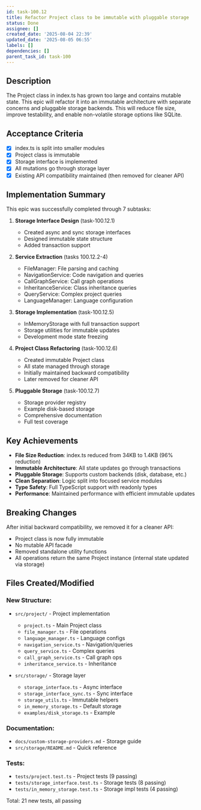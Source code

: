 ```yaml
---
id: task-100.12
title: Refactor Project class to be immutable with pluggable storage
status: Done
assignee: []
created_date: '2025-08-04 22:39'
updated_date: '2025-08-05 06:55'
labels: []
dependencies: []
parent_task_id: task-100
---
```


## Description

The Project class in index.ts has grown too large and contains mutable state. This epic will refactor it into an immutable architecture with separate concerns and pluggable storage backends. This will reduce file size, improve testability, and enable non-volatile storage options like SQLite.

## Acceptance Criteria

- [x] index.ts is split into smaller modules
- [x] Project class is immutable
- [x] Storage interface is implemented
- [x] All mutations go through storage layer
- [x] Existing API compatibility maintained (then removed for cleaner API)

## Implementation Summary

This epic was successfully completed through 7 subtasks:

1. **Storage Interface Design** (task-100.12.1)
   - Created async and sync storage interfaces
   - Designed immutable state structure
   - Added transaction support

2. **Service Extraction** (tasks 100.12.2-4)
   - FileManager: File parsing and caching
   - NavigationService: Code navigation and queries
   - CallGraphService: Call graph operations
   - InheritanceService: Class inheritance queries
   - QueryService: Complex project queries
   - LanguageManager: Language configuration

3. **Storage Implementation** (task-100.12.5)
   - InMemoryStorage with full transaction support
   - Storage utilities for immutable updates
   - Development mode state freezing

4. **Project Class Refactoring** (task-100.12.6)
   - Created immutable Project class
   - All state managed through storage
   - Initially maintained backward compatibility
   - Later removed for cleaner API

5. **Pluggable Storage** (task-100.12.7)
   - Storage provider registry
   - Example disk-based storage
   - Comprehensive documentation
   - Full test coverage

## Key Achievements

- **File Size Reduction**: index.ts reduced from 34KB to 1.4KB (96% reduction)
- **Immutable Architecture**: All state updates go through transactions
- **Pluggable Storage**: Supports custom backends (disk, database, etc.)
- **Clean Separation**: Logic split into focused service modules
- **Type Safety**: Full TypeScript support with readonly types
- **Performance**: Maintained performance with efficient immutable updates

## Breaking Changes

After initial backward compatibility, we removed it for a cleaner API:
- Project class is now fully immutable
- No mutable API facade
- Removed standalone utility functions
- All operations return the same Project instance (internal state updated via storage)

## Files Created/Modified

### New Structure:
- `src/project/` - Project implementation
  - `project.ts` - Main Project class
  - `file_manager.ts` - File operations
  - `language_manager.ts` - Language configs
  - `navigation_service.ts` - Navigation/queries
  - `query_service.ts` - Complex queries
  - `call_graph_service.ts` - Call graph ops
  - `inheritance_service.ts` - Inheritance

- `src/storage/` - Storage layer
  - `storage_interface.ts` - Async interface
  - `storage_interface_sync.ts` - Sync interface
  - `storage_utils.ts` - Immutable helpers
  - `in_memory_storage.ts` - Default storage
  - `examples/disk_storage.ts` - Example

### Documentation:
- `docs/custom-storage-providers.md` - Storage guide
- `src/storage/README.md` - Quick reference

### Tests:
- `tests/project.test.ts` - Project tests (9 passing)
- `tests/storage_interface.test.ts` - Storage tests (8 passing)
- `tests/in_memory_storage.test.ts` - Storage impl tests (4 passing)

Total: 21 new tests, all passing
